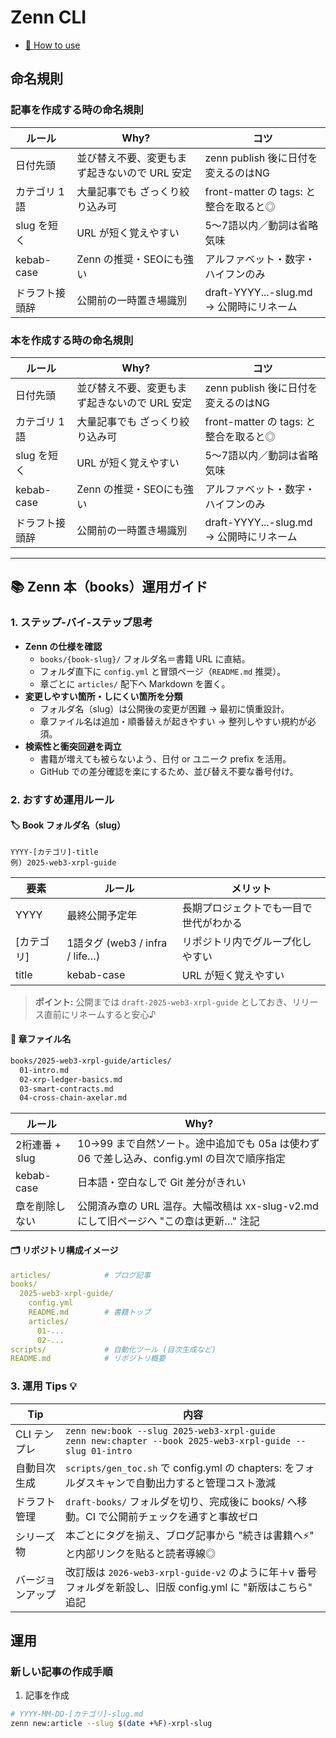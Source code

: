 # Zenn CLI

* [📘 How to use](https://zenn.dev/zenn/articles/zenn-cli-guide)

## 命名規則

### 記事を作成する時の命名規則

| ルール         | Why?                                   | コツ                                         |
|--------------|----------------------------------------|---------------------------------------------|
| 日付先頭      | 並び替え不要、変更もまず起きないので URL 安定 | zenn publish 後に日付を変えるのはNG           |
| カテゴリ 1語   | 大量記事でも ざっくり絞り込み可                | front-matter の tags: と整合を取ると◎         |
| slug を短く    | URL が短く覚えやすい                        | 5〜7語以内／動詞は省略気味                    |
| kebab-case   | Zenn の推奨・SEOにも強い                    | アルファベット・数字・ハイフンのみ             |
| ドラフト接頭辞 | 公開前の一時置き場識別                        | draft-YYYY...-slug.md → 公開時にリネーム      |


### 本を作成する時の命名規則

| ルール         | Why?                                   | コツ                                         |
|--------------|----------------------------------------|---------------------------------------------|
| 日付先頭      | 並び替え不要、変更もまず起きないので URL 安定 | zenn publish 後に日付を変えるのはNG           |
| カテゴリ 1語   | 大量記事でも ざっくり絞り込み可                | front-matter の tags: と整合を取ると◎         |
| slug を短く    | URL が短く覚えやすい                        | 5〜7語以内／動詞は省略気味                    |
| kebab-case   | Zenn の推奨・SEOにも強い                    | アルファベット・数字・ハイフンのみ             |
| ドラフト接頭辞 | 公開前の一時置き場識別                        | draft-YYYY...-slug.md → 公開時にリネーム      |

---

## 📚 Zenn 本（books）運用ガイド

### 1. ステップ-バイ-ステップ思考

- **Zenn の仕様を確認**
  - `books/{book-slug}/` フォルダ名＝書籍 URL に直結。
  - フォルダ直下に `config.yml` と冒頭ページ（`README.md` 推奨）。
  - 章ごとに `articles/` 配下へ Markdown を置く。
- **変更しやすい箇所・しにくい箇所を分類**
  - フォルダ名（slug）は公開後の変更が困難 → 最初に慎重設計。
  - 章ファイル名は追加・順番替えが起きやすい → 整列しやすい規約が必須。
- **検索性と衝突回避を両立**
  - 書籍が増えても被らないよう、日付 or ユニーク prefix を活用。
  - GitHub での差分確認を楽にするため、並び替え不要な番号付け。

### 2. おすすめ運用ルール

#### 🏷️ Book フォルダ名（slug）

```text
YYYY-[カテゴリ]-title
例) 2025-web3-xrpl-guide
```

| 要素      | ルール             | メリット                                 |
|---------|------------------|----------------------------------------|
| YYYY    | 最終公開予定年        | 長期プロジェクトでも一目で世代がわかる           |
| [カテゴリ] | 1語タグ (web3 / infra / life…) | リポジトリ内でグループ化しやすい               |
| title   | kebab-case        | URL が短く覚えやすい                        |

> **ポイント:** 公開までは `draft-2025-web3-xrpl-guide` としておき、リリース直前にリネームすると安心♪

#### 📄 章ファイル名

```bash
books/2025-web3-xrpl-guide/articles/
  01-intro.md
  02-xrp-ledger-basics.md
  03-smart-contracts.md
  04-cross-chain-axelar.md
```

| ルール           | Why?                                                                 |
|----------------|---------------------------------------------------------------------|
| 2桁連番 + slug   | 10→99 まで自然ソート。途中追加でも 05a は使わず 06 で差し込み、config.yml の目次で順序指定 |
| kebab-case     | 日本語・空白なしで Git 差分がきれい                                         |
| 章を削除しない     | 公開済み章の URL 温存。大幅改稿は xx-slug-v2.md にして旧ページへ "この章は更新…" 注記         |

#### 🗂️ リポジトリ構成イメージ

```yaml
articles/            # ブログ記事
books/
  2025-web3-xrpl-guide/
    config.yml
    README.md        # 書籍トップ
    articles/
      01-...
      02-...
scripts/             # 自動化ツール (目次生成など)
README.md            # リポジトリ概要
```

### 3. 運用 Tips 💡

| Tip            | 内容                                                                 |
|----------------|---------------------------------------------------------------------|
| CLI テンプレ      | `zenn new:book --slug 2025-web3-xrpl-guide`<br>`zenn new:chapter --book 2025-web3-xrpl-guide --slug 01-intro` |
| 自動目次生成       | `scripts/gen_toc.sh` で config.yml の chapters: をフォルダスキャンで自動出力すると管理コスト激減 |
| ドラフト管理       | `draft-books/` フォルダを切り、完成後に books/ へ移動。CI で公開前チェックを通すと事故ゼロ |
| シリーズ物         | 本ごとにタグを揃え、ブログ記事から "続きは書籍へ⚡" と内部リンクを貼ると読者導線◎           |
| バージョンアップ     | 改訂版は `2026-web3-xrpl-guide-v2` のように年＋v 番号フォルダを新設し、旧版 config.yml に "新版はこちら" 追記 |

## 運用

### 新しい記事の作成手順

1. 記事を作成

```bash
# YYYY-MM-DD-[カテゴリ]-slug.md
zenn new:article --slug $(date +%F)-xrpl-slug
```
